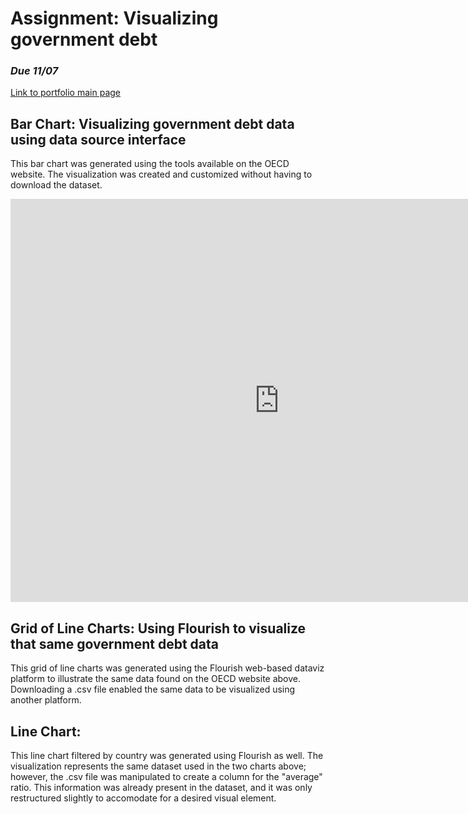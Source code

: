 # Assignment: Visualizing government debt
### *Due 11/07*
[Link to portfolio main page](/README.md)

## Bar Chart: Visualizing government debt data using data source interface
This bar chart was generated using the tools available on the OECD website. The visualization was created and customized without having to download the dataset.
<iframe src="https://data.oecd.org/chart/6Sml" width="860" height="645" style="border: 0" mozallowfullscreen="true" webkitallowfullscreen="true" allowfullscreen="true"><a href="https://data.oecd.org/chart/6Sml" target="_blank">OECD Chart: General government debt, Total, % of GDP, Annual, 2020</a></iframe>

## Grid of Line Charts: Using Flourish to visualize that same government debt data
This grid of line charts was generated using the Flourish web-based dataviz platform to illustrate the same data found on the OECD website above. Downloading a .csv file enabled the same data to be visualized using another platform. 
<div class="flourish-embed flourish-chart" data-src="visualisation/11735616"><script src="https://public.flourish.studio/resources/embed.js"></script></div>

## Line Chart: 
This line chart filtered by country was generated using Flourish as well. The visualization represents the same dataset used in the two charts above; however, the .csv file was manipulated to create a column for the "average" ratio. This information was already present in the dataset, and it was only restructured slightly to accomodate for a desired visual element. 
<div class="flourish-embed flourish-chart" data-src="visualisation/11737259"><script src="https://public.flourish.studio/resources/embed.js"></script></div>
